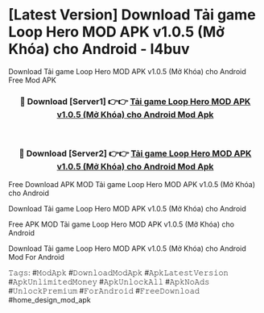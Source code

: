 # [Latest Version] Download Tải game Loop Hero MOD APK v1.0.5 (Mở Khóa) cho Android - l4buv

Download Tải game Loop Hero MOD APK v1.0.5 (Mở Khóa) cho Android Free Mod APK

<div align="center">
<h3>🔴 Download [Server1] 👉👉 <a href="https://apk-comot.site?title=Tải_game_Loop_Hero_MOD_APK_v1.0.5_(Mở_Khóa)_cho_Android">Tải game Loop Hero MOD APK v1.0.5 (Mở Khóa) cho Android Mod Apk</a></h3><br>

<h3>🔴 Download [Server2] 👉👉 <a href="https://apk-comot.site?title=Tải_game_Loop_Hero_MOD_APK_v1.0.5_(Mở_Khóa)_cho_Android">Tải game Loop Hero MOD APK v1.0.5 (Mở Khóa) cho Android Mod Apk</a></h3>
</div>


Free Download APK MOD Tải game Loop Hero MOD APK v1.0.5 (Mở Khóa) cho Android

Download Tải game Loop Hero MOD APK v1.0.5 (Mở Khóa) cho Android 

Free APK MOD Tải game Loop Hero MOD APK v1.0.5 (Mở Khóa) cho Android 

Download Tải game Loop Hero MOD APK v1.0.5 (Mở Khóa) cho Android Mod For Android

𝚃𝚊𝚐𝚜: #𝙼𝚘𝚍𝙰𝚙𝚔 #𝙳𝚘𝚠𝚗𝚕𝚘𝚊𝚍𝙼𝚘𝚍𝙰𝚙𝚔 #𝙰𝚙𝚔𝙻𝚊𝚝𝚎𝚜𝚝𝚅𝚎𝚛𝚜𝚒𝚘𝚗 #𝙰𝚙𝚔𝚄𝚗𝚕𝚒𝚖𝚒𝚝𝚎𝚍𝙼𝚘𝚗𝚎𝚢 #𝙰𝚙𝚔𝚄𝚗𝚕𝚘𝚌𝚔𝙰𝚕𝚕 #𝙰𝚙𝚔𝙽𝚘𝙰𝚍𝚜 #𝚄𝚗𝚕𝚘𝚌𝚔𝙿𝚛𝚎𝚖𝚒𝚞𝚖 #𝙵𝚘𝚛𝙰𝚗𝚍𝚛𝚘𝚒𝚍 #𝙵𝚛𝚎𝚎𝙳𝚘𝚠𝚗𝚕𝚘𝚊𝚍 #home_design_mod_apk